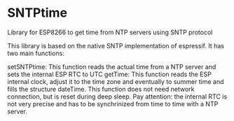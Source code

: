 # SNTPtime
Library for ESP8266 to get time from NTP servers using SNTP protocol

This library is based on the native SNTP implementation of espressif. It has two main functions:

setSNTPtime: This function reads the actual time from a NTP server and sets the internal ESP RTC to UTC
getTime: This function reads the ESP internal clock, adjust it to the time zone and eventually 
to summer time and fills the structure dateTime. This function does not need network connection, but is reset during deep sleep.
Pay attention: the internal RTC is not very precise and has to be synchrinized from time to time with a NTP server.
